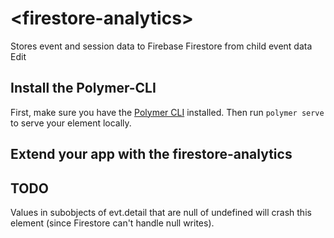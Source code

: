 # \<firestore-analytics\>

Stores event and session data to Firebase Firestore from child event data Edit

## Install the Polymer-CLI

First, make sure you have the [Polymer CLI](https://www.npmjs.com/package/polymer-cli) installed. Then run `polymer serve` to serve your element locally.

## Extend your app with the firestore-analytics



## TODO

Values in subobjects of evt.detail that are null of undefined will crash this element (since Firestore can't handle null writes).